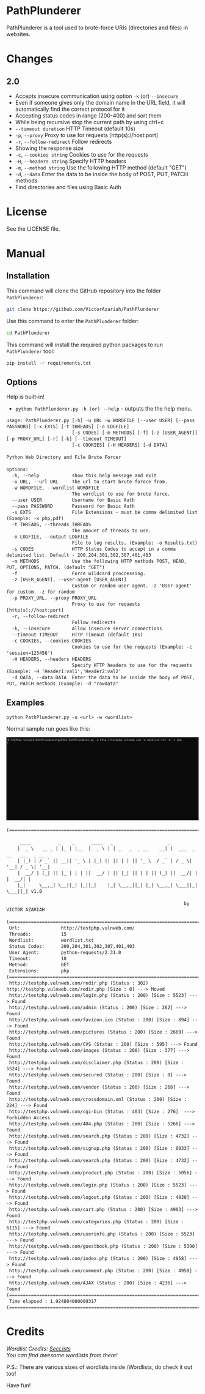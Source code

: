 # PathPlunderer

PathPlunderer is a tool used to brute-force URIs (directories and files) in websites.

# Changes

## 2.0

- Accepts insecure communication using option `-k` (or) `--insecure`
- Even if someone gives only the domain name in the URL field, it will automatically find the correct protocol for it
- Accepting status codes in range (200-400) and sort them
- While being recursive stop the current path by using ctrl+c
- `--timeout duration`                    HTTP Timeout (default 10s)
- `-p`, `--proxy`                           Proxy to use for requests [http(s)://host:port]
- `-r`, `--follow-redirect`                 Follow redirects
- Showing the response size
- `-c`, `--cookies string`                  Cookies to use for the requests
- `-H`, `--headers string`                  Specify HTTP headers
- `-m`, `--method string`                   Use the following HTTP method (default "GET")
- `-d`, `--data`                            Enter the data to be inside the body of POST, PUT, PATCH methods
- Find directories and files using Basic Auth

# License

See the LICENSE file.

# Manual

## Installation

This command will clone the GitHub repository into the folder `PathPlunderer`:

```bash
git clone https://github.com/VictorAzariah/PathPlunderer
```

Use this command to enter the `PathPlunderer` folder:

```bash
cd PathPlunderer
```

This command will install the required python packages to run `PathPlunderer` tool:

```bash
pip install -r requirements.txt
```

## Options

Help is built-in!

- `python PathPlunderer.py -h (or) --help` - outputs the the help menu.

```text
usage: PathPlunderer.py [-h] -u URL -w WORDFILE [--user USER] [--pass PASSWORD] [-x EXTS] [-t THREADS] [-o LOGFILE]
                        [-s CODES] [-m METHODS] [-f] [-z [USER_AGENT]] [-p PROXY_URL] [-r] [-k] [--timeout TIMEOUT]
                        [-c COOKIES] [-H HEADERS] [-d DATA]

Python Web Directory and File Brute Forcer

options:
  -h, --help            show this help message and exit
  -u URL, --url URL     The url to start brute foroce from.
  -w WORDFILE, --wordlist WORDFILE
                        The wordlist to use for brute force.
  --user USER           Username for Basic Auth
  --pass PASSWORD       Password for Basic Auth
  -x EXTS               File Extensions - must be comma delimited list (Example: -x php,pdf)
  -t THREADS, --threads THREADS
                        The amount of threads to use.
  -o LOGFILE, --output LOGFILE
                        File to log results. (Example: -o Results.txt)
  -s CODES              HTTP Status Codes to accept in a comma delimited list. Default - 200,204,301,302,307,401,403
  -m METHODS            Use the following HTTP methods POST, HEAD, PUT, OPTIONS, PATCH. (default "GET")
  -f                    Force wildcard proccessing.
  -z [USER_AGENT], --user-agent [USER_AGENT]
                        Custom or random user agent. -z 'User-agent' for custom. -z for random
  -p PROXY_URL, --proxy PROXY_URL
                        Proxy to use for requests [http(s)://host:port]
  -r, --follow-redirect
                        Follow redirects
  -k, --insecure        Allow insecure server connections
  --timeout TIMEOUT     HTTP Timeout (default 10s)
  -c COOKIES, --cookies COOKIES
                        Cookies to use for the requests (Example: -c 'session=123456')
  -H HEADERS, --headers HEADERS
                        Specify HTTP headers to use for the requests (Example: -H 'Header1:val1','Header2:val2'
  -d DATA, --data DATA  Enter the data to be inside the body of POST, PUT, PATCH methods (Example: -d "rawdata"
```

## Examples


```text
python PathPlunderer.py -u <url> -w <wordlist>
```

Normal sample run goes like this:

![poc.gif](poc.gif "poc.gif")

```text
(======================================================================================================================)

     ____          _    _      ____   _                    _
    |  _ \   __ _ | |_ | |__  |  _ \ | | _   _  _ __    __| |  ___  _ __   ___  _ __
    | |_) | / _` || __|| '_ \ | |_) || || | | || '_ \  / _` | / _ \| '__| / _ \| '__|
    |  __/ | (_| || |_ | | | ||  __/ | || |_| || | | || (_| ||  __/| |   |  __/| |
    |_|     \__,_| \__||_| |_||_|    |_| \__,_||_| |_| \__,_| \___||_|    \___||_| v1.0

                                                                 by VICTOR AZARIAH

(======================================================================================================================)
 Url:               http://testphp.vulnweb.com/
 Threads:           15
 Wordlist:          wordlist.txt
 Status Codes:      200,204,301,302,307,401,403
 User Agent:        python-requests/2.31.0
 Timeout:           10
 Method:            GET
 Extensions:        php
(======================================================================================================================)
 http://testphp.vulnweb.com/redir.php (Status : 302) http://testphp.vulnweb.com/redir.php [Size : 0] ---> Moved
 http://testphp.vulnweb.com/login.php (Status : 200) [Size : 5523] ---> Found
 http://testphp.vulnweb.com/admin (Status : 200) [Size : 262] ---> Found
 http://testphp.vulnweb.com/favicon.ico (Status : 200) [Size : 894] ---> Found
 http://testphp.vulnweb.com/pictures (Status : 200) [Size : 2669] ---> Found
 http://testphp.vulnweb.com/CVS (Status : 200) [Size : 595] ---> Found
 http://testphp.vulnweb.com/images (Status : 200) [Size : 377] ---> Found
 http://testphp.vulnweb.com/disclaimer.php (Status : 200) [Size : 5524] ---> Found
 http://testphp.vulnweb.com/secured (Status : 200) [Size : 0] ---> Found
 http://testphp.vulnweb.com/vendor (Status : 200) [Size : 268] ---> Found
 http://testphp.vulnweb.com/crossdomain.xml (Status : 200) [Size : 224] ---> Found
 http://testphp.vulnweb.com/cgi-bin (Status : 403) [Size : 276]  ---> Forbidden Access
 http://testphp.vulnweb.com/404.php (Status : 200) [Size : 5266] ---> Found
 http://testphp.vulnweb.com/search.php (Status : 200) [Size : 4732] ---> Found
 http://testphp.vulnweb.com/signup.php (Status : 200) [Size : 6033] ---> Found
 http://testphp.vulnweb.com/search.php (Status : 200) [Size : 4732] ---> Found
 http://testphp.vulnweb.com/product.php (Status : 200) [Size : 5056] ---> Found
 http://testphp.vulnweb.com/login.php (Status : 200) [Size : 5523] ---> Found
 http://testphp.vulnweb.com/logout.php (Status : 200) [Size : 4830] ---> Found
 http://testphp.vulnweb.com/cart.php (Status : 200) [Size : 4903] ---> Found
 http://testphp.vulnweb.com/categories.php (Status : 200) [Size : 6115] ---> Found
 http://testphp.vulnweb.com/userinfo.php (Status : 200) [Size : 5523] ---> Found
 http://testphp.vulnweb.com/guestbook.php (Status : 200) [Size : 5390] ---> Found
 http://testphp.vulnweb.com/index.php (Status : 200) [Size : 4958] ---> Found
 http://testphp.vulnweb.com/comment.php (Status : 200) [Size : 4958] ---> Found
 http://testphp.vulnweb.com/AJAX (Status : 200) [Size : 4236] ---> Found
(======================================================================================================================)
 Time elapsed : 1.924804000009317
(======================================================================================================================)
```

# Credits

*Wordlist Credits: [SecLists](https://github.com/danielmiessler/SecLists/tree/master/Discovery/Web-Content)<br>You can find awesome wordlists from there!*

P.S.: There are various sizes of wordlists inside /Wordlists, do check it out too!

Have fun!
